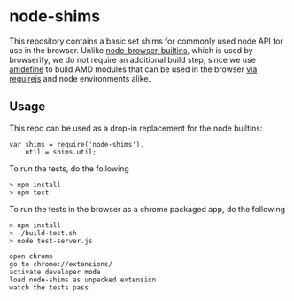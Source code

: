 node-shims
==========

This repository contains a basic set shims for commonly used node API for use in the browser. Unlike [node-browser-builtins](https://github.com/alexgorbatchev/node-browser-builtins), which is used by browserify, we do not require an additional build step, since we use [amdefine](https://github.com/jrburke/amdefine) to build AMD modules that can be used in the browser [via requirejs](http://www.requirejs.org) and node environments alike.

## Usage

This repo can be used as a drop-in replacement for the node builtins:

    var shims = require('node-shims'),
        util = shims.util;

To run the tests, do the following

    > npm install
    > npm test

To run the tests in the browser as a chrome packaged app, do the following

    > npm install
    > ./build-test.sh
    > node test-server.js

    open chrome
    go to chrome://extensions/ 
    activate developer mode
    load node-shims as unpacked extension
    watch the tests pass